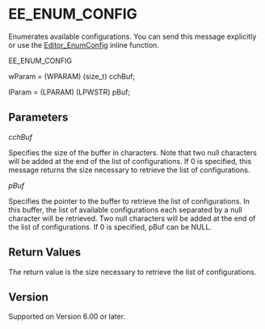 # EE\_ENUM\_CONFIG

Enumerates available configurations. You can send this message
explicitly or use the [Editor\_EnumConfig](../macro/editor_enumconfig) inline function.

EE\_ENUM\_CONFIG

wParam = (WPARAM) (size\_t) cchBuf;

lParam = (LPARAM) (LPWSTR) pBuf;

## Parameters

_cchBuf_

Specifies the size of the buffer in characters. Note that two null characters will be added at the end of the list of configurations. If 0 is specified, this message returns the size necessary to retrieve the list of configurations.

_pBuf_

Specifies the pointer to the buffer to retrieve the list of configurations. In this buffer, the list of available configurations each separated by a null character will be retrieved. Two null characters will be added at the end of the list of
configurations. If 0 is specified, pBuf can be NULL.

## Return Values

The return value is the size necessary to retrieve the list of configurations.

## Version

Supported on Version 6.00 or later.
